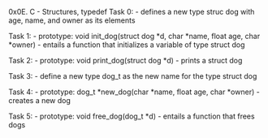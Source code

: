 0x0E. C - Structures, typedef
Task 0:
    - defines a new type struc dog with age, name, and owner as its elements

Task 1:
    - prototype: void init_dog(struct dog *d, char *name, float age, char *owner)
    - entails a function that initializes a variable of type struct dog

Task 2:
    - prototype: void print_dog(struct dog *d)
    - prints a struct dog

Task 3:
    - define a new type dog_t as the new name for the type struct dog

Task 4: 
    - prototype: dog_t *new_dog(char *name, float age, char *owner)
    - creates a new dog

Task 5: 
    - prototype: void free_dog(dog_t *d)
    - entails a function that frees dogs
